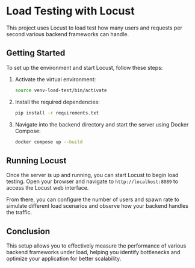 # Load Testing with Locust

This project uses Locust to load test how many users and requests per second various backend frameworks can handle.

## Getting Started

To set up the environment and start Locust, follow these steps:

1. Activate the virtual environment:
    ```sh
    source venv-load-test/bin/activate
    ```

2. Install the required dependencies:
    ```sh
    pip install -r requirements.txt
    ```

3. Navigate into the backend directory and start the server using Docker Compose:
    ```sh
    docker compose up --build
    ```

## Running Locust

Once the server is up and running, you can start Locust to begin load testing. Open your browser and navigate to `http://localhost:8089` to access the Locust web interface.

From there, you can configure the number of users and spawn rate to simulate different load scenarios and observe how your backend handles the traffic.

## Conclusion

This setup allows you to effectively measure the performance of various backend frameworks under load, helping you identify bottlenecks and optimize your application for better scalability.